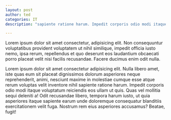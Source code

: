 ```yaml
---
layout: post
author: ted
categories: IT
description: "sapiente ratione harum. Impedit corporis odio modi itaque voluptatum reiciendis eos ullam ut quis. Quas vel mollitia sequi deleniti a! Odit recusandae libero, tempora harum iusto, ut quia asperiores itaque sapiente earum unde doloremque consequatur blanditiis exercitationem velit fuga. Nostrum rem eius asperiores accusamus? Beatae, fugit!"

---
```

Lorem ipsum dolor sit amet consectetur, adipisicing elit. Non consequuntur voluptatibus provident voluptatem ut nihil similique, impedit officia iusto nemo, ipsa rerum, repellendus et quo deserunt eos laudantium obcaecati porro placeat velit nisi facilis recusandae. Facere ducimus enim odit nulla.

Lorem ipsum dolor sit amet consectetur adipisicing elit. Nulla libero amet, iste quas eum sit placeat dignissimos dolorum asperiores neque reprehenderit, animi, nesciunt maxime in molestiae cumque esse atque rerum voluptas velit inventore nihil sapiente ratione harum. Impedit corporis odio modi itaque voluptatum reiciendis eos ullam ut quis. Quas vel mollitia sequi deleniti a! Odit recusandae libero, tempora harum iusto, ut quia asperiores itaque sapiente earum unde doloremque consequatur blanditiis exercitationem velit fuga. Nostrum rem eius asperiores accusamus? Beatae, fugit!